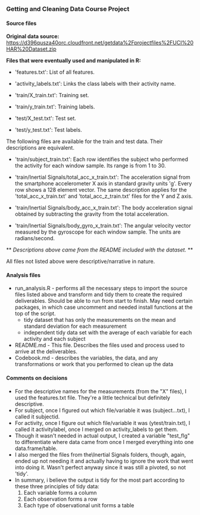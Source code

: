 ### Getting and Cleaning Data Course Project

#### Source files
**Original data source:** https://d396qusza40orc.cloudfront.net/getdata%2Fprojectfiles%2FUCI%20HAR%20Dataset.zip  

**Files that were eventually used and manipulated in R:**

- 'features.txt': List of all features.

- 'activity_labels.txt': Links the class labels with their activity name.

- 'train/X_train.txt': Training set.

- 'train/y_train.txt': Training labels.

- 'test/X_test.txt': Test set.

- 'test/y_test.txt': Test labels.

The following files are available for the train and test data. Their descriptions are equivalent. 

- 'train/subject_train.txt': Each row identifies the subject who performed the activity for each window sample. Its range is from 1 to 30. 

- 'train/Inertial Signals/total_acc_x_train.txt': The acceleration signal from the smartphone accelerometer X axis in standard gravity units 'g'. Every row shows a 128 element vector. The same description applies for the 'total_acc_x_train.txt' and 'total_acc_z_train.txt' files for the Y and Z axis. 

- 'train/Inertial Signals/body_acc_x_train.txt': The body acceleration signal obtained by subtracting the gravity from the total acceleration. 

- 'train/Inertial Signals/body_gyro_x_train.txt': The angular velocity vector measured by the gyroscope for each window sample. The units are radians/second. 

** *Descriptions above came from the README included with the dataset.* **  

All files not listed above were descriptive/narrative in nature.

#### Analysis files
- run_analysis.R - performs all the necessary steps to import the source files listed above and transform and tidy them to create the required deliverables.  Should be able to run from start to finish. May need certain packages, in which case uncomment and needed install functions at the top of the script.
    - tidy dataset that has only the measurements on the mean and standard deviation for each measurement
    - independent tidy data set with the average of each variable for each activity and each subject
- README.md - This file. Describes the files used and process used to arrive at the deliverables.
- Codebook.md - describes the variables, the data, and any transformations or work that you performed to clean up the data
 
#### Comments on decisions
- For the descriptive names for the measurements (from the "X" files), I used the features.txt file.  They're a little technical but definitely descriptive.
- For subject, once I figured out which file/variable it was (subject...txt), I called it subjectid.
- For activity, once I figure out which file/variable it was (ytest/train.txt), I called it activitylabel, once I merged on activity_labels to get them.
- Though it wasn't needed in actual output, I created a variable "test_flg" to differentiate where data came from once I merged everything into one data.frame/table.
- I also merged the files from the\Inertial Signals folders, though, again, ended up not needing it and actually having to ignore the work that went into doing it.  Wasn't perfect anyway since it was still a pivoted, so not 'tidy'.
- In summary, i believe the output is tidy for the most part according to these three principles of tidy data:  
  1) Each variable forms a column  
  2) Each observation forms a row  
  3) Each type of observational unit forms a table  

